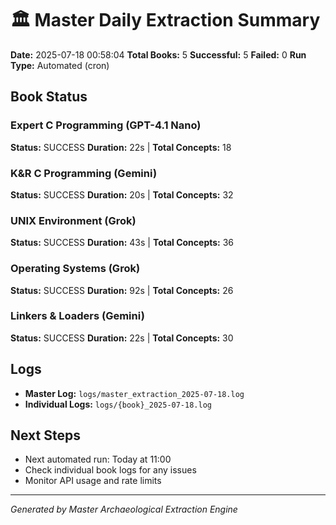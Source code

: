 # 🏛️ Master Daily Extraction Summary

**Date:** 2025-07-18 00:58:04
**Total Books:** 5
**Successful:** 5
**Failed:** 0
**Run Type:** Automated (cron)

## Book Status

### Expert C Programming (GPT-4.1 Nano)
**Status:** SUCCESS
**Duration:** 22s | **Total Concepts:** 18

### K&R C Programming (Gemini)
**Status:** SUCCESS
**Duration:** 20s | **Total Concepts:** 32

### UNIX Environment (Grok)
**Status:** SUCCESS
**Duration:** 43s | **Total Concepts:** 36

### Operating Systems (Grok)
**Status:** SUCCESS
**Duration:** 92s | **Total Concepts:** 26

### Linkers & Loaders (Gemini)
**Status:** SUCCESS
**Duration:** 22s | **Total Concepts:** 30


## Logs
- **Master Log:** `logs/master_extraction_2025-07-18.log`
- **Individual Logs:** `logs/{book}_2025-07-18.log`

## Next Steps
- Next automated run: Today at 11:00
- Check individual book logs for any issues
- Monitor API usage and rate limits

---
*Generated by Master Archaeological Extraction Engine*
